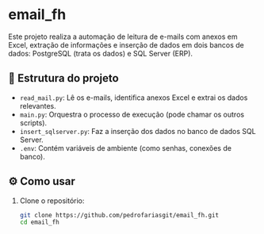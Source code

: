 # email_fh

Este projeto realiza a automação de leitura de e-mails com anexos em Excel, extração de informações e inserção de dados em dois bancos de dados: PostgreSQL (trata os dados) e SQL Server (ERP).

## 📂 Estrutura do projeto

- `read_mail.py`: Lê os e-mails, identifica anexos Excel e extrai os dados relevantes.
- `main.py`: Orquestra o processo de execução (pode chamar os outros scripts).
- `insert_sqlserver.py`: Faz a inserção dos dados no banco de dados SQL Server.
- `.env`: Contém variáveis de ambiente (como senhas, conexões de banco).

## ⚙️ Como usar

1. Clone o repositório:
   ```bash
   git clone https://github.com/pedrofariasgit/email_fh.git
   cd email_fh
